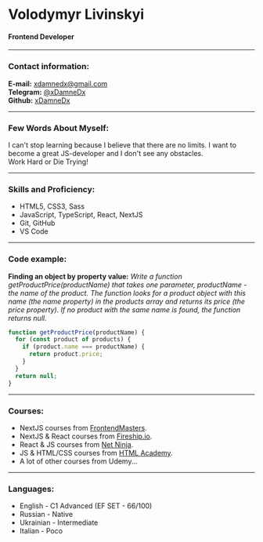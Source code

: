 # Volodymyr Livinskyi

#### Frontend Developer

---

### Contact information:

**E-mail:** xdamnedx@gmail.com<br>
**Telegram:** [@xDamneDx](https://t.me/xDamneDx)<br>
**Github:** [xDamneDx](https://github.com/xDamneDx)<br>

---

### Few Words About Myself:

I can't stop learning because I believe that there are no limits. I want to become a great JS-developer and I don't see any obstacles.<br>
Work Hard or Die Trying!

---

### Skills and Proficiency:

- HTML5, CSS3, Sass
- JavaScript, TypeScript, React, NextJS
- Git, GitHub
- VS Code

---

### Code example:

**Finding an object by property value:**
_Write a function getProductPrice(productName) that takes one parameter, productName - the name of the product. The function looks for a product object with this name (the name property) in the products array and returns its price (the price property). If no product with the same name is found, the function returns null._

```javascript
function getProductPrice(productName) {
  for (const product of products) {
    if (product.name === productName) {
      return product.price;
    }
  }
  return null;
}
```

---

### Courses:

- NextJS courses from [FrontendMasters](https://frontendmasters.com/).
- NextJS & React courses from [Fireship.io](https://fireship.io/).
- React & JS courses from [Net Ninja](https://netninja.dev/).
- JS & HTML/CSS courses from [HTML Academy](https://htmlacademy.ru/).
- A lot of other courses from Udemy...

---

### Languages:

- English \- C1 Advanced (EF SET \- 66/100)
- Russian \- Native
- Ukrainian \- Intermediate
- Italian \- Poco

